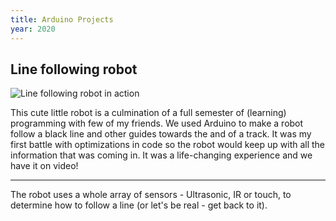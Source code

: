 ```yaml
---
title: Arduino Projects
year: 2020
---
```

<style>
    article { @apply prose prose-invert prose-xl mb-32; }
    img { @apply rounded-lg; }
</style>

<article>

# Line following robot

![Line following robot in action](/projects/arduino-robot.gif)

This cute little robot is a culmination of a full semester of (learning) programming with few of my friends. We used Arduino to make a robot follow a black line and other guides towards the and of a track. It was my first battle with optimizations in code so the robot would keep up with all the information that was coming in. It was a life-changing experience and we have it on video!

--- 

The robot uses a whole array of sensors - Ultrasonic, IR or touch, to determine how to follow a line (or let's be real - get back to it). 
</article>
